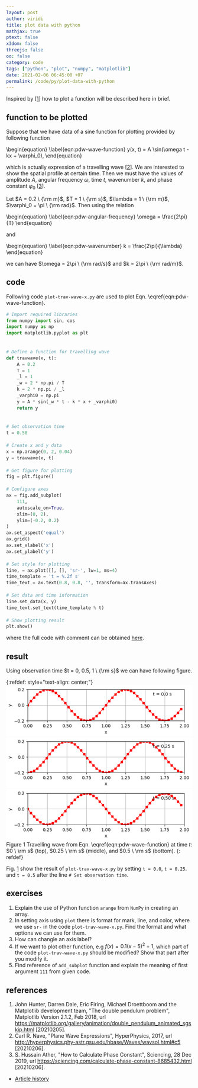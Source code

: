 ```yaml
---
layout: post
author: viridi
title: plot data with python
mathjax: true
ptext: false
x3dom: false
threejs: false
oo: false
category: code
tags: ["python", "plot", "numpy", "matplotlib"]
date: 2021-02-06 06:45:00 +07
permalink: /code/py/plot-data-with-python
---
```

Inspired by [[1](#ref1)] how to plot a function will be described here in brief. 


## function to be plotted
Suppose that we have data of a sine function for plotting provided by following function

\begin{equation}
\label{eqn:pdw-wave-function}
y(x, t) = A \sin(\omega t - kx + \varphi_0),
\end{equation}

which is actually expression of a travelling wave [[2](#ref2)]. We are interested to show the spatial profile at certain time. Then we must have the values of amplitude $A$, angular frequency $\omega$, time $t$, wavenumber $k$, and phase constant $\varphi_0$ [[3](#ref3)].

Let $A = 0.2 \ {\rm m}$, $T = 1 \ {\rm s}$, $\lambda = 1 \ {\rm m}$, $\varphi_0 = \pi \ {\rm rad}$. Then using the relation

\begin{equation}
\label{eqn:pdw-angular-frequency}
\omega = \frac{2\pi}{T}
\end{equation}

and

\begin{equation}
\label{eqn:pdw-wavenumber}
k = \frac{2\pi}{\lambda}
\end{equation}

we can have $\omega = 2\pi \ {\rm rad/s}$ and $k = 2\pi \ {\rm rad/m}$.

## code
Following code `plot-trav-wave-x.py` are used to plot Eqn. \eqref{eqn:pdw-wave-function}.

```python
# Import required libraries
from numpy import sin, cos
import numpy as np
import matplotlib.pyplot as plt


# Define a function for travelling wave
def travwave(x, t):
	A = 0.2
	T = 1
	_l = 1
	_w = 2 * np.pi / T
	k = 2 * np.pi / _l
	_varphi0 = np.pi
	y = A * sin(_w * t - k * x + _varphi0)
	return y


# Set observation time
t = 0.50

# Create x and y data
x = np.arange(0, 2, 0.04)
y = travwave(x, t)

# Get figure for plotting
fig = plt.figure()

# Configure axes
ax = fig.add_subplot(
	111,
	autoscale_on=True,
	xlim=(0, 2),
	ylim=(-0.2, 0.2)
)
ax.set_aspect('equal')
ax.grid()
ax.set_xlabel('x')
ax.set_ylabel('y')

# Set style for plotting
line, = ax.plot([], [], 'sr-', lw=1, ms=4)
time_template = 't = %.2f s'
time_text = ax.text(0.8, 0.8, '', transform=ax.transAxes)

# Set data and time information
line.set_data(x, y)
time_text.set_text(time_template % t)

# Show plotting result
plt.show()
```

where the full code with comment can be obtained [here](https://github.com/butiran/butiran.github.io/blob/master/src/py/anim/plot-trav-wave-x.py).


## result
Using observation time $t = 0, 0.5, 1 \ {\rm s}$ we can have following figure.

{:refdef: style="text-align: center;"}
![..](/assets/img/code/py/wave/trav-wave-t0.00.png)
![..](/assets/img/code/py/wave/trav-wave-t0.25.png)
![..](/assets/img/code/py/wave/trav-wave-t0.50.png)
<br />
Figure <a name="fig:pdw-travelling-wave">1</a> Travelling wave from Eqn. \eqref{eqn:pdw-wave-function} at time $t$: $0 \ \rm s$ (top), $0.25 \ \rm s$ (middle), and $0.5 \ \rm s$ (bottom).
{: refdef}

Fig. <a href="#fig:pdw-travelling-wave">1</a> show the result of `plot-trav-wave-x.py` by setting `t = 0.0`, `t = 0.25`. and `t = 0.5` after the line `# Set observation time`.


## exercises
1. Explain the use of Python function `arange` from `NumPy` in creating an array.
2. In setting axis using `plot` there is format for mark, line, and color, where we use `sr-` in the code `plot-trav-wave-x.py`. Find the format and what options we can use for them.
3. How can changle an axis label?
4. If we want to plot other function, e.g $f(x) = 0.1(x - 5)^2 + 1$, which part of the code `plot-trav-wave-x.py` should be modified? Show that part after you modify it.
5. Find reference of `add_subplot` function and explain the meaning of first argument `111` from given code.


## references
1. <a name="ref1"></a>John Hunter, Darren Dale, Eric Firing, Michael Droettboom and the Matplotlib development team, "The double pendulum problem", Matplotlib Version 2.1.2, Feb 2018, url <https://matplotlib.org/gallery/animation/double_pendulum_animated_sgskip.html> [20210205].
2. <a name="ref2"></a>Carl R. Nave, "Plane Wave Expressions", HyperPhysics, 2017, url <http://hyperphysics.phy-astr.gsu.edu/hbase/Waves/wavsol.html#c5> [20210206].
3. <a name="ref3"></a>S. Hussain Ather, "How to Calculate Phase Constant", Sciencing, 28 Dec 2019, url <https://sciencing.com/calculate-phase-constant-8685432.html> [20210206].

+ [Article history](https://github.com/butiran/butiran.github.io/commits/master/_posts/code/py/2021-02-06-plot-data-with-python.md)
